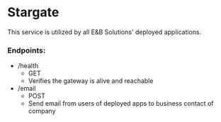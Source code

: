 # Stargate

This service is utilized by all E&B Solutions' deployed applications.

### Endpoints:

- /health
  - GET
  - Verifies the gateway is alive and reachable
- /email
  - POST
  - Send email from users of deployed apps to business contact of company
